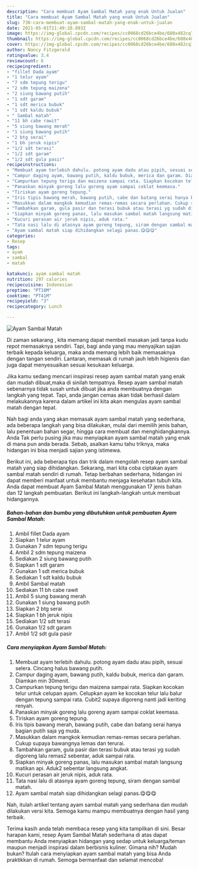 ```yaml
---
description: "Cara membuat Ayam Sambal Matah yang enak Untuk Jualan"
title: "Cara membuat Ayam Sambal Matah yang enak Untuk Jualan"
slug: 730-cara-membuat-ayam-sambal-matah-yang-enak-untuk-jualan
date: 2021-05-01T21:49:20.893Z
image: https://img-global.cpcdn.com/recipes/cc0068cd26bce4be/680x482cq70/ayam-sambal-matah-foto-resep-utama.jpg
thumbnail: https://img-global.cpcdn.com/recipes/cc0068cd26bce4be/680x482cq70/ayam-sambal-matah-foto-resep-utama.jpg
cover: https://img-global.cpcdn.com/recipes/cc0068cd26bce4be/680x482cq70/ayam-sambal-matah-foto-resep-utama.jpg
author: Nancy Fitzgerald
ratingvalue: 3.4
reviewcount: 6
recipeingredient:
- "fillet Dada ayam"
- "1 telur ayam"
- "7 sdm tepung terigu"
- "2 sdm tepung maizena"
- "2 siung bawang putih"
- "1 sdt garam"
- "1 sdt merica bubuk"
- "1 sdt kaldu bubuk"
- " Sambal matah"
- "11 bh cabe rawit"
- "5 siung bawang merah"
- "1 siung bawang putih"
- "2 btg serai"
- "1 bh jeruk nipis"
- "1/2 sdt terasi"
- "1/2 sdt garam"
- "1/2 sdt gula pasir"
recipeinstructions:
- "Membuat ayam terlebih dahulu. potong ayam dadu atau pipih, sesuai selera. Cincang halus bawang putih."
- "Campur daging ayam, bawang putih, kaldu bubuk, merica dan garam. Diamkan min 30menit."
- "Campurkan tepung terigu dan maizena sampai rata. Siapkan kocokan telur untuk celupan ayam. Celupkan ayam ke kocokan telur lalu balur dengan tepung sampai rata. Cubit2 supaya digoreng nanti jadi keriting renyah."
- "Panaskan minyak goreng lalu goreng ayam sampai coklat keemasa."
- "Tiriskan ayam goreng tepung."
- "Iris tipis bawang merah, bawang putih, cabe dan batang serai hanya bagian putih saja yg muda."
- "Masukkan dalam mangkok kemudian remas-remas secara perlahan. Cukup supaya bawangnya lemas dan terurai."
- "Tambahkan garam, gula pasir dan terasi bubuk atau terasi yg sudah digoreng lalu remas2 sebentar, aduk sampai rata."
- "Siapkan minyak goreng panas, lalu masukan sambal matah langsung matikan api. Aduk2 sebentar langsung angkat."
- "Kucuri perasan air jeruk nipis, aduk rata."
- "Tata nasi lalu di atasnya ayam goreng tepung, siram dengan sambal matah."
- "Ayam sambal matah siap dihidangkan selagi panas.😋😋😋"
categories:
- Resep
tags:
- ayam
- sambal
- matah

katakunci: ayam sambal matah 
nutrition: 297 calories
recipecuisine: Indonesian
preptime: "PT18M"
cooktime: "PT41M"
recipeyield: "3"
recipecategory: Lunch

---
```



![Ayam Sambal Matah](https://img-global.cpcdn.com/recipes/cc0068cd26bce4be/680x482cq70/ayam-sambal-matah-foto-resep-utama.jpg)

Di zaman  sekarang , kita memang dapat membeli masakan jadi tanpa kudu repot memasaknya sendiri. Tapi, bagi anda yang mau menyajikan sajian terbaik kepada keluarga, maka anda memang lebih baik memasaknya dengan tangan sendiri. Lantaran, memasak di rumah jauh lebih higienis dan juga dapat menyesuaikan sesuai kesukaan keluarga.

Jika kamu sedang mencari inspirasi resep ayam sambal matah yang enak dan mudah dibuat,maka di sinilah tempatnya. Resep ayam sambal matah  sebenarnya tidak susah untuk dibuat jika anda membuatnya dengan langkah yang tepat. Tapi, anda jangan cemas akan tidak berhasil dalam melakukannya 
karena dalam artikel ini kita akan mengulas ayam sambal matah dengan tepat.  



Nah bagi anda yang akan memasak ayam sambal matah yang sederhana, ada beberapa langkah yang bisa dilakukan, mulai dari memilih jenis bahan, lalu penentuan bahan segar, hingga cara membuat dan menghidangkannya. Anda Tak perlu pusing jika mau menyiapkan ayam sambal matah yang enak di mana pun anda berada. Sebab, asalkan kamu  tahu triknya, maka hidangan ini bisa menjadi sajian yang istimewa.

Berikut ini, ada beberapa tips dan trik dalam mengolah resep ayam sambal matah yang siap dihidangkan. Sekarang, mari kita coba ciptakan ayam sambal matah sendiri di rumah. Tetap berbahan sederhana, hidangan ini dapat memberi manfaat untuk membantu menjaga kesehatan tubuh kita. Anda dapat membuat Ayam Sambal Matah menggunakan 17 jenis bahan dan 12 langkah pembuatan. Berikut ini langkah-langkah untuk membuat hidangannya.

<!--inarticleads1-->

##### Bahan-bahan dan bumbu yang dibutuhkan untuk pembuatan Ayam Sambal Matah:

1. Ambil fillet Dada ayam
1. Siapkan 1 telur ayam
1. Gunakan 7 sdm tepung terigu
1. Ambil 2 sdm tepung maizena
1. Sediakan 2 siung bawang putih
1. Siapkan 1 sdt garam
1. Gunakan 1 sdt merica bubuk
1. Sediakan 1 sdt kaldu bubuk
1. Ambil  Sambal matah
1. Sediakan 11 bh cabe rawit
1. Ambil 5 siung bawang merah
1. Gunakan 1 siung bawang putih
1. Siapkan 2 btg serai
1. Siapkan 1 bh jeruk nipis
1. Sediakan 1/2 sdt terasi
1. Gunakan 1/2 sdt garam
1. Ambil 1/2 sdt gula pasir




<!--inarticleads2-->

##### Cara menyiapkan Ayam Sambal Matah:

1. Membuat ayam terlebih dahulu. potong ayam dadu atau pipih, sesuai selera. Cincang halus bawang putih.
1. Campur daging ayam, bawang putih, kaldu bubuk, merica dan garam. Diamkan min 30menit.
1. Campurkan tepung terigu dan maizena sampai rata. Siapkan kocokan telur untuk celupan ayam. Celupkan ayam ke kocokan telur lalu balur dengan tepung sampai rata. Cubit2 supaya digoreng nanti jadi keriting renyah.
1. Panaskan minyak goreng lalu goreng ayam sampai coklat keemasa.
1. Tiriskan ayam goreng tepung.
1. Iris tipis bawang merah, bawang putih, cabe dan batang serai hanya bagian putih saja yg muda.
1. Masukkan dalam mangkok kemudian remas-remas secara perlahan. Cukup supaya bawangnya lemas dan terurai.
1. Tambahkan garam, gula pasir dan terasi bubuk atau terasi yg sudah digoreng lalu remas2 sebentar, aduk sampai rata.
1. Siapkan minyak goreng panas, lalu masukan sambal matah langsung matikan api. Aduk2 sebentar langsung angkat.
1. Kucuri perasan air jeruk nipis, aduk rata.
1. Tata nasi lalu di atasnya ayam goreng tepung, siram dengan sambal matah.
1. Ayam sambal matah siap dihidangkan selagi panas.😋😋😋




Nah, itulah artikel tentang  ayam sambal matah  yang sederhana dan mudah dilakukan versi kita. Semoga kamu mampu membuatnya dengan hasil yang terbaik. 

Terima kasih anda telah membaca resep yang kita tampilkan di sini. Besar harapan kami, resep  Ayam Sambal Matah sederhana di atas dapat membantu Anda menyiapkan hidangan yang sedap untuk keluarga/teman maupun menjadi inspirasi dalam berbisnis kuliner. Gimana nih? Mudah bukan? Itulah cara menyiapkan ayam sambal matah yang bisa Anda praktikkan di rumah. Semoga bermanfaat dan selamat mencoba!

